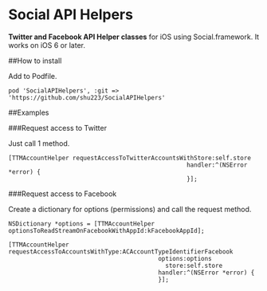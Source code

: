 Social API Helpers
======================

**Twitter and Facebook API Helper classes** for iOS using Social.framework. It works on iOS 6 or later.

##How to install

Add to Podfile.

```
pod 'SocialAPIHelpers', :git => 'https://github.com/shu223/SocialAPIHelpers'
```

##Examples

###Request access to Twitter

Just call 1 method.

```
[TTMAccountHelper requestAccessToTwitterAccountsWithStore:self.store
                                                  handler:^(NSError *error) {
                                                  }];
```

###Request access to Facebook

Create a dictionary for options (permissions) and call the request method.

```
NSDictionary *options = [TTMAccountHelper optionsToReadStreamOnFacebookWithAppId:kFacebookAppId];

[TTMAccountHelper requestAccessToAccountsWithType:ACAccountTypeIdentifierFacebook
                                          options:options
                                            store:self.store
                                          handler:^(NSError *error) {
                                          }];
```